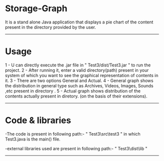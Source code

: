 # Storage-Graph
It is a stand alone Java application that displays a pie chart of the content present in the directory provided by the user.

----------------------------------------------------------------------------------------------------------------------------------------------------
# Usage
1 - U can directly execute the .jar file in " Test3/dist/Test3.jar " to run the project.
2 - After running it, enter a valid directory(path) present in your system of which you want to see the graphical representation of contents in it.
3 - There are two options General and Actual.
4 - General graph shows the distribution in general type such as Archives, Videos, Images, Sounds ,etc present in directory .
5 - Actual graph shows distribution of the contents actually present in diretory. (on the basis of their extensions).

-----------------------------------------------------------------------------------------------------------------------------------------------------
# Code & libraries
-The code is present in following path:-
" Test3\src\test3 " in which Test3.java is the main() file.

-external libraries used are present in following path:-
" Test3\dist\lib "

-----------------------------------------------------------------------------------------------------------------------------------------------------
